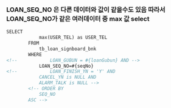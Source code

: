 ### LOAN_SEQ_NO 은 다른 데이터와 값이 같을수도 있음 따라서  LOAN_SEQ_NO가 같은 여러데이터 중 max 값 select
```xml
SELECT  
			max(USER_TEL) as USER_TEL
		FROM 
			tb_loan_signboard_bnk
		WHERE
<!-- 			LOAN_GUBUN = #{loanGubun} AND -->
			LOAN_SEQ_NO=#{seqNo} 
<!-- 			LOAN_FINISH_YN = 'Y' AND
			CANCEL_YN is NULL AND
			ALARM_TALK is NULL -->
		<!-- ORDER BY
			SEQ_NO
		ASC -->
```

